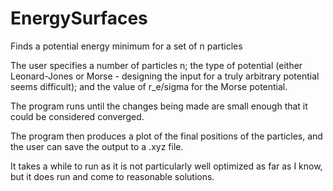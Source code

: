 # EnergySurfaces
Finds a potential energy minimum for a set of n particles

The user specifies a number of particles n; the type of potential (either Leonard-Jones or Morse - designing the input
for a truly arbitrary potential seems difficult); and the value of r_e/sigma for the Morse potential.

The program runs until the changes being made are small enough that it could be considered converged.

The program then produces a plot of the final positions of the particles, and the user can save the output to a .xyz file.

It takes a while to run as it is not particularly well optimized as far as I know, but it does run and come to reasonable solutions.
